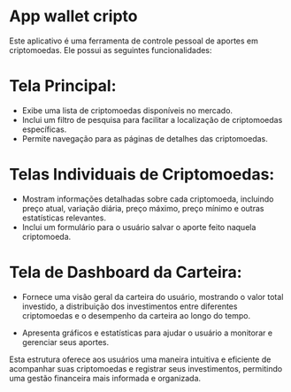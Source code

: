 # App wallet cripto

Este aplicativo é uma ferramenta de controle pessoal de aportes em criptomoedas. Ele possui as seguintes funcionalidades:

# Tela Principal:

- Exibe uma lista de criptomoedas disponíveis no mercado.
- Inclui um filtro de pesquisa para facilitar a localização de criptomoedas específicas.
- Permite navegação para as páginas de detalhes das criptomoedas.

# Telas Individuais de Criptomoedas:

- Mostram informações detalhadas sobre cada criptomoeda, incluindo preço atual, variação diária, preço máximo, preço mínimo e outras estatísticas relevantes.
- Inclui um formulário para o usuário salvar o aporte feito naquela criptomoeda.

# Tela de Dashboard da Carteira:

- Fornece uma visão geral da carteira do usuário, mostrando o valor total investido, a distribuição dos investimentos entre diferentes criptomoedas e o desempenho da carteira ao longo do tempo.

- Apresenta gráficos e estatísticas para ajudar o usuário a monitorar e gerenciar seus aportes.

Esta estrutura oferece aos usuários uma maneira intuitiva e eficiente de acompanhar suas criptomoedas e registrar seus investimentos, permitindo uma gestão financeira mais informada e organizada.
